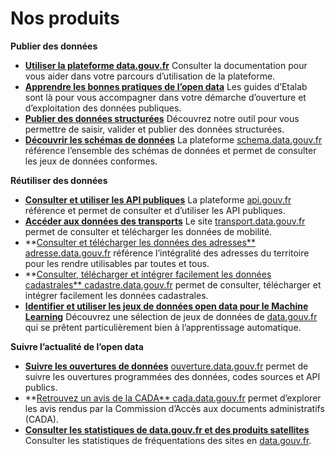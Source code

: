 # Nos produits



**Publier des données**

* [**Utiliser la plateforme data.gouv.fr**](https://doc.data.gouv.fr) Consulter la documentation pour vous aider dans votre parcours d’utilisation de la plateforme.
* [**Apprendre les bonnes pratiques de l’open data**](https://guides.etalab.gouv.fr) Les guides d’Etalab sont là pour vous accompagner dans votre démarche d’ouverture et d’exploitation des données publiques.
* [**Publier des données structurées**](https://publier.etalab.studio) Découvrez notre outil pour vous permettre de saisir, valider et publier des données structurées.
* [**Découvrir les schémas de données**](http://schema.data.gouv.fr) La plateforme [schema.data.gouv.fr](http://schema.data.gouv.fr) référence l’ensemble des schémas de données et permet de consulter les jeux de données conformes.

**Réutiliser des données**

* [**Consulter et utiliser les API publiques**](https://api.gouv.fr) La plateforme [api.gouv.fr](http://api.gouv.fr) référence et permet de consulter et d’utiliser les API publiques.
* [**Accéder aux données des transports**](https://transport.data.gouv.fr) Le site [transport.data.gouv.fr](http://transport.data.gouv.fr) permet de consulter et télécharger les données de mobilité.
* \*\*[Consulter et télécharger les données des adresses\*\* adresse.data.gouv.fr](https://adresse.data.gouv.fr) référence l’intégralité des adresses du territoire pour les rendre utilisables par toutes et tous.
* \*\*[Consulter, télécharger et intégrer facilement les données cadastrales\*\* cadastre.data.gouv.fr](https://cadastre.data.gouv.fr) permet de consulter, télécharger et intégrer facilement les données cadastrales.
* [**Identifier et utiliser les jeux de données open data pour le Machine Learning**](https://datascience.etalab.studio/dgml/) Découvrez une sélection de jeux de données de [data.gouv.fr](http://data.gouv.fr) qui se prêtent particulièrement bien à l’apprentissage automatique.

**Suivre l’actualité de l’open data**

* [**Suivre les ouvertures de données**](https://ouverture.data.gouv.fr) [ouverture.data.gouv.fr](http://ouverture.data.gouv.fr) permet de suivre les ouvertures programmées des données, codes sources et API publics.
* \*\*[Retrouvez un avis de la CADA\*\* cada.data.gouv.fr](https://cada.data.gouv.fr) permet d’explorer les avis rendus par la Commission d’Accès aux documents administratifs (CADA).
* [**Consulter les statistiques de data.gouv.fr et des produits satellites**](https://stats.data.gouv.fr/index.php?module=CoreHome\&action=index\&idSite=109\&period=range\&date=previous30#?idSite=109\&period=range\&date=previous30\&segment=\&category=Dashboard\_Dashboard\&subcategory=1) Consulter les statistiques de fréquentations des sites en [data.gouv.fr](http://data.gouv.fr).
